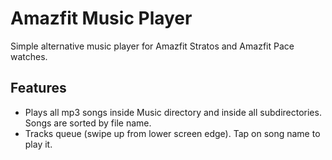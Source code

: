 # Amazfit Music Player

Simple alternative music player for Amazfit Stratos and Amazfit Pace watches.

## Features

- Plays all mp3 songs inside Music directory and inside all subdirectories. Songs are sorted by file name.
- Tracks queue (swipe up from lower screen edge). Tap on song name to play it.

